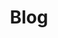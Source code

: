 ---
title: Blog
noindex: true
weight: 5
description: "Blogs about Brookhaven RP Updates, exciting news, and new findings"
type: blog
images:
- blog_splash.png
---